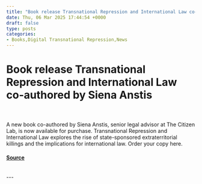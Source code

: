 ```yaml
---
title: "Book release Transnational Repression and International Law co-authored by Siena Anstis"
date: Thu, 06 Mar 2025 17:44:54 +0000
draft: false
type: posts
categories: 
- Books,Digital Transnational Repression,News
---
```

# Book release Transnational Repression and International Law co-authored by Siena Anstis

<br/>

<br/>
A new book co-authored by Siena Anstis, senior legal advisor at The Citizen Lab, is now available for purchase. Transnational Repression and International Law explores the rise of state-sponsored extraterritorial killings and the implications for international law. Order your copy here.

#### [Source](https://citizenlab.ca/2025/03/book-release-transnational-repression-and-international-law/)

<br/>
---
